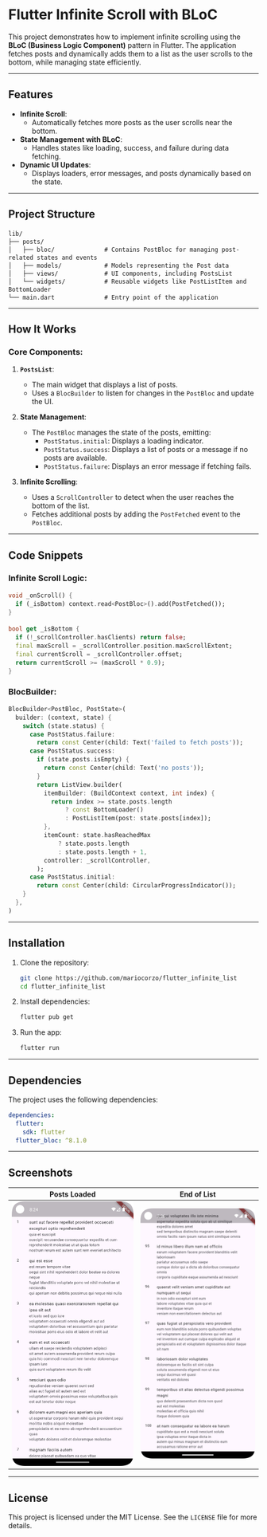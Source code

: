# Flutter Infinite Scroll with BLoC

This project demonstrates how to implement infinite scrolling using the **BLoC (Business Logic Component)** pattern in Flutter. The application fetches posts and dynamically adds them to a list as the user scrolls to the bottom, while managing state efficiently.

---

## Features

- **Infinite Scroll**:
  - Automatically fetches more posts as the user scrolls near the bottom.
- **State Management with BLoC**:
  - Handles states like loading, success, and failure during data fetching.
- **Dynamic UI Updates**:
  - Displays loaders, error messages, and posts dynamically based on the state.

---

## Project Structure

```plaintext
lib/
├── posts/
│   ├── bloc/              # Contains PostBloc for managing post-related states and events
│   ├── models/            # Models representing the Post data
│   ├── views/             # UI components, including PostsList
│   └── widgets/           # Reusable widgets like PostListItem and BottomLoader
└── main.dart              # Entry point of the application
```

---

## How It Works

### Core Components:

1. **`PostsList`**:
    - The main widget that displays a list of posts.
    - Uses a `BlocBuilder` to listen for changes in the `PostBloc` and update the UI.

2. **State Management**:
    - The `PostBloc` manages the state of the posts, emitting:
        - `PostStatus.initial`: Displays a loading indicator.
        - `PostStatus.success`: Displays a list of posts or a message if no posts are available.
        - `PostStatus.failure`: Displays an error message if fetching fails.

3. **Infinite Scrolling**:
    - Uses a `ScrollController` to detect when the user reaches the bottom of the list.
    - Fetches additional posts by adding the `PostFetched` event to the `PostBloc`.

---

## Code Snippets

### Infinite Scroll Logic:
```dart
void _onScroll() {
  if (_isBottom) context.read<PostBloc>().add(PostFetched());
}

bool get _isBottom {
  if (!_scrollController.hasClients) return false;
  final maxScroll = _scrollController.position.maxScrollExtent;
  final currentScroll = _scrollController.offset;
  return currentScroll >= (maxScroll * 0.9);
}
```

### BlocBuilder:
```dart
BlocBuilder<PostBloc, PostState>(
  builder: (context, state) {
    switch (state.status) {
      case PostStatus.failure:
        return const Center(child: Text('failed to fetch posts'));
      case PostStatus.success:
        if (state.posts.isEmpty) {
          return const Center(child: Text('no posts'));
        }
        return ListView.builder(
          itemBuilder: (BuildContext context, int index) {
            return index >= state.posts.length
                ? const BottomLoader()
                : PostListItem(post: state.posts[index]);
          },
          itemCount: state.hasReachedMax
              ? state.posts.length
              : state.posts.length + 1,
          controller: _scrollController,
        );
      case PostStatus.initial:
        return const Center(child: CircularProgressIndicator());
    }
  },
)
```

---

## Installation

1. Clone the repository:
   ```bash
   git clone https://github.com/mariocorzo/flutter_infinite_list
   cd flutter_infinite_list
   ```

2. Install dependencies:
   ```bash
   flutter pub get
   ```

3. Run the app:
   ```bash
   flutter run
   ```

---

## Dependencies

The project uses the following dependencies:

```yaml
dependencies:
  flutter:
    sdk: flutter
  flutter_bloc: ^8.1.0
```

---

## Screenshots

| Posts Loaded                           | End of List                                      |
|----------------------------------------|--------------------------------------------------|
| ![Loaded](docs/screenshots/loaded.png) | ![End of List](docs/screenshots/end_of_list.png) |

---

## License

This project is licensed under the MIT License. See the `LICENSE` file for more details.
